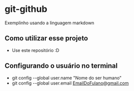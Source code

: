 # git-github

Exemplinho usando a linguagem markdown

## Como utilizar esse projeto

- Use este repositório :D

## Configurando o usuário no terminal

- git config --global user.name "Nome do ser humano"
- git config --global user.email EmailDoFulano@gmail.com